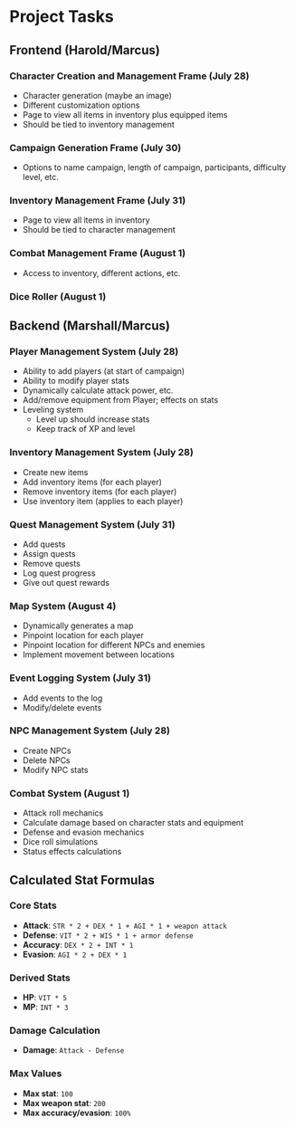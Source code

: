 # Project Tasks

## Frontend (Harold/Marcus)

### Character Creation and Management Frame (July 28)
- Character generation (maybe an image)
- Different customization options
- Page to view all items in inventory plus equipped items
- Should be tied to inventory management

### Campaign Generation Frame (July 30)
- Options to name campaign, length of campaign, participants, difficulty level, etc.

### Inventory Management Frame (July 31)
- Page to view all items in inventory
- Should be tied to character management

### Combat Management Frame (August 1)
- Access to inventory, different actions, etc.

### Dice Roller (August 1)

## Backend (Marshall/Marcus)

### Player Management System (July 28)
- Ability to add players (at start of campaign)
- Ability to modify player stats
- Dynamically calculate attack power, etc.
- Add/remove equipment from Player; effects on stats
- Leveling system
  - Level up should increase stats
  - Keep track of XP and level

### Inventory Management System (July 28)
- Create new items
- Add inventory items (for each player)
- Remove inventory items (for each player)
- Use inventory item (applies to each player)

### Quest Management System (July 31)
- Add quests
- Assign quests
- Remove quests
- Log quest progress
- Give out quest rewards

### Map System (August 4)
- Dynamically generates a map
- Pinpoint location for each player
- Pinpoint location for different NPCs and enemies
- Implement movement between locations

### Event Logging System (July 31)
- Add events to the log
- Modify/delete events

### NPC Management System (July 28)
- Create NPCs
- Delete NPCs
- Modify NPC stats

### Combat System (August 1)
- Attack roll mechanics
- Calculate damage based on character stats and equipment
- Defense and evasion mechanics
- Dice roll simulations
- Status effects calculations


## Calculated Stat Formulas

### Core Stats
- **Attack**: `STR * 2 + DEX * 1 + AGI * 1 + weapon attack`
- **Defense**: `VIT * 2 + WIS * 1 + armor defense`
- **Accuracy**: `DEX * 2 + INT * 1`
- **Evasion**: `AGI * 2 + DEX * 1`

### Derived Stats
- **HP**: `VIT * 5`
- **MP**: `INT * 3`

### Damage Calculation
- **Damage**: `Attack - Defense`

### Max Values
- **Max stat**: `100`
- **Max weapon stat**: `200`
- **Max accuracy/evasion**: `100%`
